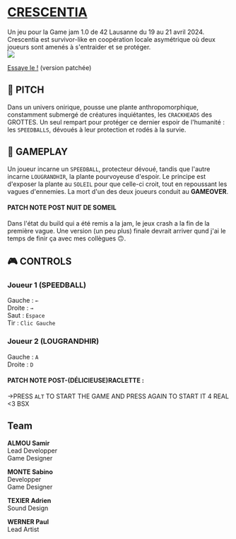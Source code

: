 # [CRESCENTIA](https://vonwerner.itch.io/crescentia)
Un jeu pour la Game jam 1.0 de 42 Lausanne du 19 au 21 avril 2024.  
Crescentia est survivor-like en coopération locale asymétrique où deux joueurs sont amenés à s'entraider et se protéger.  
![](https://img.itch.zone/aW1nLzE1ODQ5OTY5LmpwZw==/315x250%23c/iBP7JM.jpg)  

[Essaye le !](https://lazzylife42.itch.io/test) (version patchée)  

## 📖 PITCH

Dans un univers onirique, pousse une plante anthropomorphique, constamment submergé de créatures inquiétantes, les ```CRACKHEADS``` des GROTTES. Un seul rempart pour protéger ce dernier espoir de l'humanité : les ```SPEEDBALLS```, dévoués à leur protection et rodés à la survie.  

## 🎯 GAMEPLAY

Un joueur incarne un ```SPEEDBALL```, protecteur dévoué, tandis que l'autre incarne ```LOUGRANDHIR```, la plante pourvoyeuse d'espoir. Le principe est d'exposer la plante au ```SOLEIL```  pour que celle-ci croit, tout en repoussant les vagues d'ennemies. La mort d'un des deux joueurs conduit au **GAMEOVER**.  

#### PATCH NOTE POST NUIT DE SOMEIL

Dans l'état du build qui a été remis a la jam, le jeux crash a la fin de la première vague. Une version (un peu plus) finale devrait arriver qund j'ai le temps de finir ça avec mes collègues 🙃.  

## 🎮 CONTROLS

### Joueur 1 (SPEEDBALL)

Gauche  : ```←```  
Droite  : ```→```   
Saut    : ```Espace```    
Tir     : ```Clic Gauche```  

### Joueur 2 (LOUGRANDHIR)

Gauche  : ```A```  
Droite  : ```D```  

#### PATCH NOTE POST-(DÉLICIEUSE)RACLETTE :
→PRESS ```ALT``` TO START THE GAME AND PRESS AGAIN TO START IT 4 REAL <3 BSX

## Team

**ALMOU Samir**  
Lead Developper  
Game Designer  

**MONTE Sabino**  
Developper  
Game Designer  

**TEXIER Adrien**   
Sound Design  

**WERNER Paul**  
Lead Artist  
